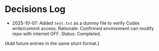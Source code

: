 # Decisions Log

- 2025-10-07: Added `test.txt` as a dummy file to verify Codex write/commit access.  Rationale: Confirmed environment can modify repo with internet OFF.  Status: Completed.

(Add future entries in the same short format.)
